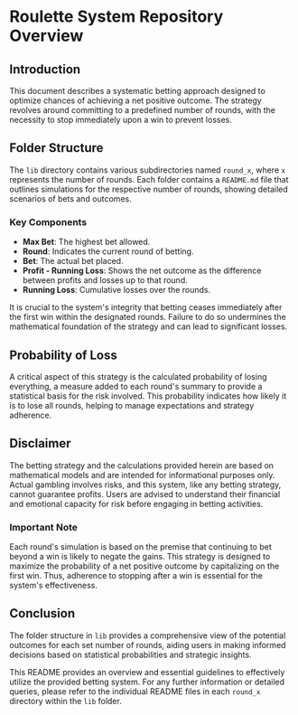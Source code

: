 # Roulette System Repository Overview

## Introduction

This document describes a systematic betting approach designed to optimize chances of achieving a net positive outcome. The strategy revolves around committing to a predefined number of rounds, with the necessity to stop immediately upon a win to prevent losses.

## Folder Structure

The `lib` directory contains various subdirectories named `round_x`, where `x` represents the number of rounds. Each folder contains a `README.md` file that outlines simulations for the respective number of rounds, showing detailed scenarios of bets and outcomes.

### Key Components

- **Max Bet**: The highest bet allowed.
- **Round**: Indicates the current round of betting.
- **Bet**: The actual bet placed.
- **Profit - Running Loss**: Shows the net outcome as the difference between profits and losses up to that round. 
- **Running Loss**: Cumulative losses over the rounds.

It is crucial to the system's integrity that betting ceases immediately after the first win within the designated rounds. Failure to do so undermines the mathematical foundation of the strategy and can lead to significant losses.

## Probability of Loss

A critical aspect of this strategy is the calculated probability of losing everything, a measure added to each round's summary to provide a statistical basis for the risk involved. This probability indicates how likely it is to lose all rounds, helping to manage expectations and strategy adherence.

## Disclaimer

The betting strategy and the calculations provided herein are based on mathematical models and are intended for informational purposes only. Actual gambling involves risks, and this system, like any betting strategy, cannot guarantee profits. Users are advised to understand their financial and emotional capacity for risk before engaging in betting activities.

### Important Note

Each round's simulation is based on the premise that continuing to bet beyond a win is likely to negate the gains. This strategy is designed to maximize the probability of a net positive outcome by capitalizing on the first win. Thus, adherence to stopping after a win is essential for the system's effectiveness.

## Conclusion

The folder structure in `lib` provides a comprehensive view of the potential outcomes for each set number of rounds, aiding users in making informed decisions based on statistical probabilities and strategic insights.

This README provides an overview and essential guidelines to effectively utilize the provided betting system. For any further information or detailed queries, please refer to the individual README files in each `round_x` directory within the `lib` folder.

